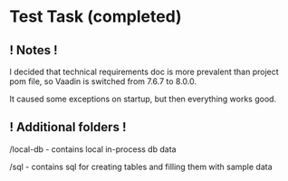 Test Task (completed)
=========

! Notes !
-------------

I decided that technical requirements doc is more prevalent than project pom file, so Vaadin is switched from 7.6.7 to 8.0.0.

It caused some exceptions on startup, but then everything works good.

! Additional folders !
-------------

/local-db - contains local in-process db data

/sql - contains sql for creating tables and filling them with sample data